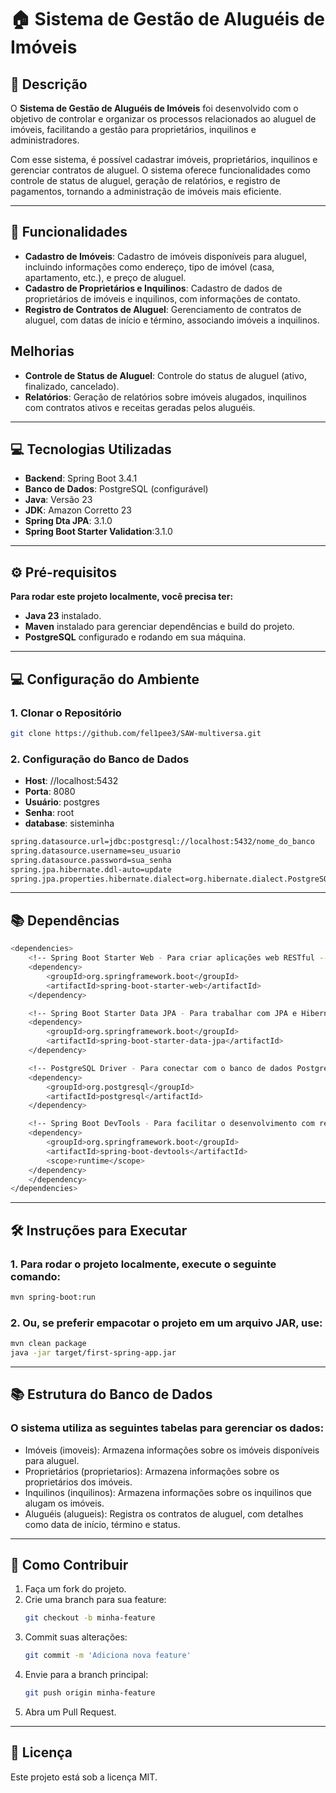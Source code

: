 # 🏠 **Sistema de Gestão de Aluguéis de Imóveis**

## 📖 **Descrição**

O **Sistema de Gestão de Aluguéis de Imóveis** foi desenvolvido com o objetivo de controlar e organizar os processos relacionados ao aluguel de imóveis, facilitando a gestão para proprietários, inquilinos e administradores.

Com esse sistema, é possível cadastrar imóveis, proprietários, inquilinos e gerenciar contratos de aluguel. O sistema oferece funcionalidades como controle de status de aluguel, geração de relatórios, e registro de pagamentos, tornando a administração de imóveis mais eficiente.

---

## 🚀 **Funcionalidades**

- **Cadastro de Imóveis**: Cadastro de imóveis disponíveis para aluguel, incluindo informações como endereço, tipo de imóvel (casa, apartamento, etc.), e preço de aluguel.
- **Cadastro de Proprietários e Inquilinos**: Cadastro de dados de proprietários de imóveis e inquilinos, com informações de contato.
- **Registro de Contratos de Aluguel**: Gerenciamento de contratos de aluguel, com datas de início e término, associando imóveis a inquilinos.

## **Melhorias**
- **Controle de Status de Aluguel**: Controle do status de aluguel (ativo, finalizado, cancelado).
- **Relatórios**: Geração de relatórios sobre imóveis alugados, inquilinos com contratos ativos e receitas geradas pelos aluguéis.

---

## 💻 **Tecnologias Utilizadas**

- **Backend**: Spring Boot 3.4.1
- **Banco de Dados**: PostgreSQL (configurável)
- **Java**: Versão 23
- **JDK**: Amazon Corretto 23
- **Spring Dta JPA**: 3.1.0
- **Spring Boot Starter Validation**:3.1.0
---

## ⚙️ **Pré-requisitos**

**Para rodar este projeto localmente, você precisa ter:**

- **Java 23** instalado.
- **Maven** instalado para gerenciar dependências e build do projeto.
- **PostgreSQL** configurado e rodando em sua máquina.

---

## 💻 **Configuração do Ambiente**

### 1. Clonar o Repositório

```bash
git clone https://github.com/fel1pee3/SAW-multiversa.git
```

### 2. Configuração do Banco de Dados

- **Host**: //localhost:5432
- **Porta**: 8080
- **Usuário**: postgres
- **Senha**: root
- **database**: sisteminha
  
```bash
spring.datasource.url=jdbc:postgresql://localhost:5432/nome_do_banco
spring.datasource.username=seu_usuario
spring.datasource.password=sua_senha
spring.jpa.hibernate.ddl-auto=update
spring.jpa.properties.hibernate.dialect=org.hibernate.dialect.PostgreSQLDialect
```

---

## 📚 **Dependências**

```bash
<dependencies>
    <!-- Spring Boot Starter Web - Para criar aplicações web RESTful -->
    <dependency>
        <groupId>org.springframework.boot</groupId>
        <artifactId>spring-boot-starter-web</artifactId>
    </dependency>

    <!-- Spring Boot Starter Data JPA - Para trabalhar com JPA e Hibernate -->
    <dependency>
        <groupId>org.springframework.boot</groupId>
        <artifactId>spring-boot-starter-data-jpa</artifactId>
    </dependency>

    <!-- PostgreSQL Driver - Para conectar com o banco de dados PostgreSQL -->
    <dependency>
        <groupId>org.postgresql</groupId>
        <artifactId>postgresql</artifactId>
    </dependency>

    <!-- Spring Boot DevTools - Para facilitar o desenvolvimento com reinicializações rápidas -->
    <dependency>
        <groupId>org.springframework.boot</groupId>
        <artifactId>spring-boot-devtools</artifactId>
        <scope>runtime</scope>
    </dependency>
    </dependency>
</dependencies>
```

---

## 🛠 **Instruções para Executar**

### 1. Para rodar o projeto localmente, execute o seguinte comando:

```bash
mvn spring-boot:run
```

### 2. Ou, se preferir empacotar o projeto em um arquivo JAR, use:

```bash
mvn clean package
java -jar target/first-spring-app.jar
```

---

## 📚 **Estrutura do Banco de Dados**

### O sistema utiliza as seguintes tabelas para gerenciar os dados:

 - Imóveis (imoveis): Armazena informações sobre os imóveis disponíveis para aluguel.
 - Proprietários (proprietarios): Armazena informações sobre os proprietários dos imóveis.
 - Inquilinos (inquilinos): Armazena informações sobre os inquilinos que alugam os imóveis.
 - Aluguéis (alugueis): Registra os contratos de aluguel, com detalhes como data de início, término e status.

---

## 📝 **Como Contribuir**

1. Faça um fork do projeto.
2. Crie uma branch para sua feature:
   ```bash
   git checkout -b minha-feature
   ```
3. Commit suas alterações:
   ```bash
   git commit -m 'Adiciona nova feature'
   ```
4. Envie para a branch principal:
   ```bash
   git push origin minha-feature
   ```
5. Abra um Pull Request.

---

## 📄  **Licença**

Este projeto está sob a licença MIT.
